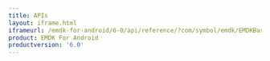 ```yaml
---
title: APIs
layout: iframe.html
iframeurl: /emdk-for-android/6-0/api/reference/?com/symbol/emdk/EMDKBase.html
product: EMDK For Android
productversion: '6.0'
---
```













